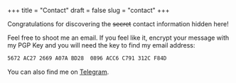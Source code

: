 +++
title = "Contact"
draft = false
slug = "contact"
+++

Congratulations for discovering the ~~secret~~ contact information hidden here!

Feel free to shoot me an email.
If you feel like it, encrypt your message with my PGP Key and you will need the key to find my email address:

```sh
5672 AC27 2669 A07A BD28  0896 ACC6 C791 312C F84D
```

You can also find me on [Telegram](https://telegram.me/shimmy1996).